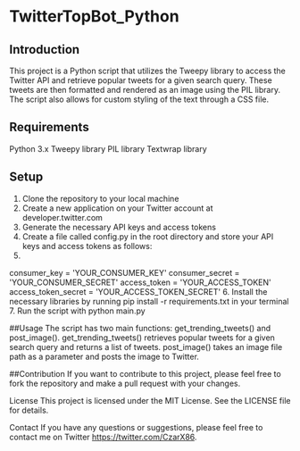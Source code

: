 # TwitterTopBot_Python
 
## Introduction
This project is a Python script that utilizes the Tweepy library to access the Twitter API and retrieve popular tweets for a given search query. These tweets are then formatted and rendered as an image using the PIL library. The script also allows for custom styling of the text through a CSS file.

## Requirements
Python 3.x
Tweepy library
PIL library
Textwrap library

## Setup
1. Clone the repository to your local machine
2. Create a new application on your Twitter account at developer.twitter.com
3. Generate the necessary API keys and access tokens
4. Create a file called config.py in the root directory and store your API keys and access tokens as follows:
5. 
consumer_key = 'YOUR_CONSUMER_KEY'
consumer_secret = 'YOUR_CONSUMER_SECRET'
access_token = 'YOUR_ACCESS_TOKEN'
access_token_secret = 'YOUR_ACCESS_TOKEN_SECRET'
6. Install the necessary libraries by running pip install -r requirements.txt in your terminal
7. Run the script with python main.py

##Usage
The script has two main functions: get_trending_tweets() and post_image().
get_trending_tweets() retrieves popular tweets for a given search query and returns a list of tweets.
post_image() takes an image file path as a parameter and posts the image to Twitter.

##Contribution
If you want to contribute to this project, please feel free to fork the repository and make a pull request with your changes.

License
This project is licensed under the MIT License. See the LICENSE file for details.

Contact
If you have any questions or suggestions, please feel free to contact me on Twitter https://twitter.com/CzarX86.



